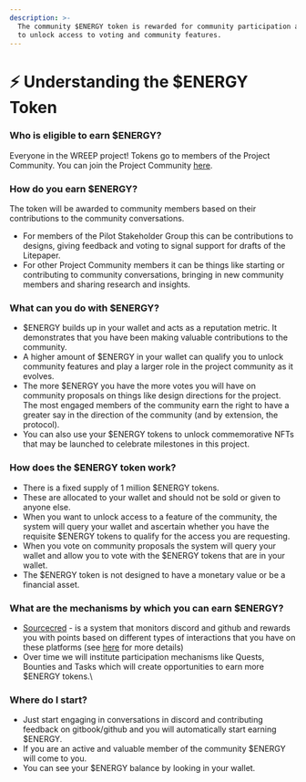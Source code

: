 ```yaml
---
description: >-
  The community $ENERGY token is rewarded for community participation and used
  to unlock access to voting and community features.
---
```


# ⚡ Understanding the $ENERGY Token

### **Who is eligible to earn $ENERGY?**

Everyone in the WREEP project! Tokens go to members of the Project Community. You can join the Project Community [here](https://wreep.docs.superbenefit.org/community/community).



### **How do you earn $ENERGY?**

The token will be awarded to community members based on their contributions to the community conversations.&#x20;

* For members of the Pilot Stakeholder Group this can be contributions to designs, giving feedback and voting to signal support for drafts of the Litepaper.
* For other Project Community members it can be things like starting or contributing to community conversations, bringing in new community members and sharing research and insights.&#x20;



### **What can you do with $ENERGY?**

* $ENERGY builds up in your wallet and acts as a reputation metric. It demonstrates that you have been making valuable contributions to the community.
* A higher amount of $ENERGY in your wallet can qualify you to unlock community features and play a larger role in the project community as it evolves.
* The more $ENERGY you have the more votes you will have on community proposals on things like design directions for the project. The most engaged members of the community earn the right to have a greater say in the direction of the community (and by extension, the protocol).
* You can also use your $ENERGY tokens to unlock commemorative NFTs that may be launched to celebrate milestones in this project.



### How does the $ENERGY token work?

* There is a fixed supply of 1 million $ENERGY tokens.
* These are allocated to your wallet and should not be sold or given to anyone else.
* When you want to unlock access to a feature of the community, the system will query your wallet and ascertain whether you have the requisite $ENERGY tokens to qualify for the access you are requesting.
* When you vote on community proposals the system will query your wallet and allow you to vote with the $ENERGY tokens that are in your wallet.&#x20;
* The $ENERGY token is not designed to have a monetary value or be a financial asset.



### What are the mechanisms by which you can earn $ENERGY?

* [Sourcecred](https://github.com/superbenefit/sourcecred) - is a system that monitors discord and github and rewards you with points based on different types of interactions that you have on these platforms (see [here](https://github.com/superbenefit/sourcecred) for more details)&#x20;
* Over time we will institute participation mechanisms like Quests, Bounties and Tasks which will create opportunities to earn more $ENERGY tokens.\


### Where do I start?

* Just start engaging in conversations in discord and contributing feedback on gitbook/github and you will automatically start earning $ENERGY.
* If you are an active and valuable member of the community $ENERGY will come to you.&#x20;
* You can see your $ENERGY balance by looking in your wallet.&#x20;
